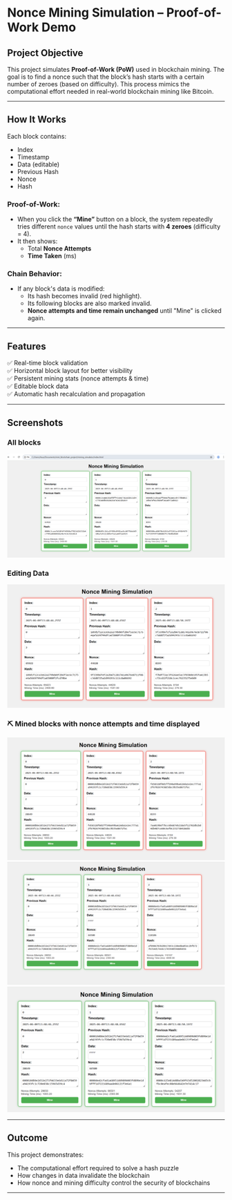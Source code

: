 #  Nonce Mining Simulation – Proof-of-Work Demo

## Project Objective

This project simulates **Proof-of-Work (PoW)** used in blockchain mining. The goal is to find a nonce such that the block’s hash starts with a certain number of zeroes (based on difficulty). This process mimics the computational effort needed in real-world blockchain mining like Bitcoin.

---

##  How It Works

Each block contains:

- Index
- Timestamp
- Data (editable)
- Previous Hash
- Nonce
- Hash

###  Proof-of-Work:

- When you click the **“Mine”** button on a block, the system repeatedly tries different `nonce` values until the hash starts with **4 zeroes** (difficulty = 4).
- It then shows:
  - Total **Nonce Attempts**
  - **Time Taken** (ms)

###  Chain Behavior:

- If any block's data is modified:
  - Its hash becomes invalid (red highlight).
  - Its following blocks are also marked invalid.
  - **Nonce attempts and time remain unchanged** until "Mine" is clicked again.

---

##  Features

✅ Real-time block validation  
✅ Horizontal block layout for better visibility  
✅ Persistent mining stats (nonce attempts & time)  
✅ Editable block data  
✅ Automatic hash recalculation and propagation

---

##  Screenshots

###  All blocks

![Blocks](screenshots/n-1.png)

###  Editing Data

![Invalid Blocks](screenshots/n-2.png)

### ⛏ Mined blocks with nonce attempts and time displayed

![Mined Block-0](screenshots/n-3.png)
![Mined Block-1](screenshots/n-4.png)
![Mined Block-2](screenshots/n-5.png)

---

##  Outcome

This project demonstrates:

- The computational effort required to solve a hash puzzle
- How changes in data invalidate the blockchain
- How nonce and mining difficulty control the security of blockchains

---
